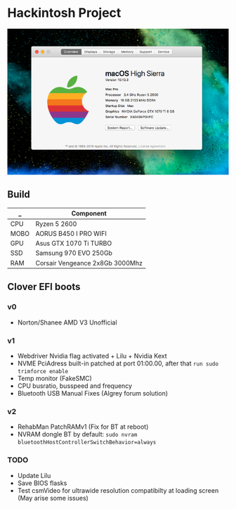 # Hackintosh Project
![](assets/about.png)
## Build

 _ | Component
--- | --- 
CPU  |  Ryzen 5 2600
MOBO | AORUS B450 I PRO WIFI 
GPU  |  Asus GTX 1070 Ti TURBO
SSD  |  Samsung 970 EVO 250Gb
RAM  |  Corsair Vengeance 2x8Gb 3000Mhz

## Clover EFI boots
### v0
- Norton/Shanee AMD V3 Unofficial
### v1
- Webdriver Nvidia flag activated + Lilu + Nvidia Kext
- NVME PciAdress built-in patched at port 01:00.00, after that `run sudo    trimforce enable`
- Temp monitor (FakeSMC)
- CPU busratio, busspeed and frequency
- Bluetooth USB Manual Fixes (Algrey forum solution)
### v2 
- RehabMan PatchRAMv1 (Fix for BT at reboot)
- NVRAM dongle BT by default: `sudo nvram bluetoothHostControllerSwitchBehavior=always`
### TODO
- Update Lilu
- Save BIOS flasks
- Test csmVideo for ultrawide resolution compatibilty at loading screen (May arise  some issues)